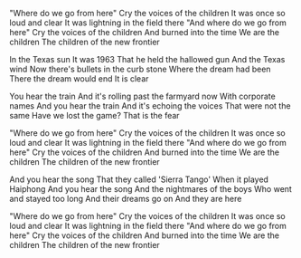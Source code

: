 "Where do we go from here"
Cry the voices of the children
It was once so loud and clear
It was lightning in the field there
"And where do we go from here"
Cry the voices of the children
And burned into the time
We are the children
The children of the new frontier

In the Texas sun
It was 1963
That he held the hallowed gun
And the Texas wind
Now there's bullets in the curb stone
Where the dream had been
There the dream would end
It is clear

You hear the train
And it's rolling past the farmyard now
With corporate names
And you hear the train
And it's echoing the voices
That were not the same
Have we lost the game?
That is the fear

"Where do we go from here"
Cry the voices of the children
It was once so loud and clear
It was lightning in the field there
"And where do we go from here"
Cry the voices of the children
And burned into the time
We are the children
The children of the new frontier

And you hear the song
That they called 'Sierra Tango'
When it played Haiphong
And you hear the song
And the nightmares of the boys
Who went and stayed too long
And their dreams go on
And they are here

"Where do we go from here"
Cry the voices of the children
It was once so loud and clear
It was lightning in the field there
"And where do we go from here"
Cry the voices of the children
And burned into the time
We are the children
The children of the new frontier
